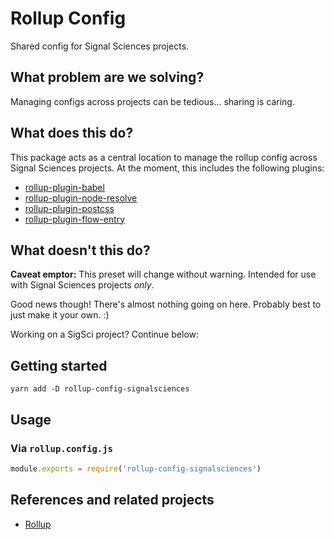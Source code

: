 # Rollup Config

Shared config for Signal Sciences projects.


## What problem are we solving?

Managing configs across projects can be tedious... sharing is caring.


## What does this do?

This package acts as a central location to manage the rollup config across Signal
Sciences projects. At the moment, this includes the following plugins:

- [rollup-plugin-babel](https://github.com/rollup/rollup-plugin-babel)
- [rollup-plugin-node-resolve](https://github.com/rollup/rollup-plugin-node-resolve)
- [rollup-plugin-postcss](https://github.com/egoist/rollup-plugin-postcss)
- [rollup-plugin-flow-entry](https://github.com/swansontec/rollup-plugin-flow-entry)


## What doesn't this do?

**Caveat emptor:** This preset will change without warning. Intended for use
with Signal Sciences projects _only_.

Good news though! There's almost nothing going on here. Probably best to just
make it your own. :)

Working on a SigSci project? Continue below:


## Getting started

```
yarn add -D rollup-config-signalsciences
```

## Usage

### Via `rollup.config.js`

```js
module.exports = require('rollup-config-signalsciences')
```

## References and related projects

- [Rollup](https://rollupjs.org)
